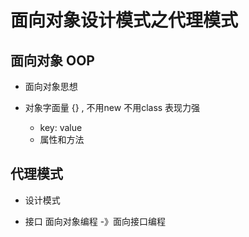 # 面向对象设计模式之代理模式

## 面向对象 OOP
- 面向对象思想

- 对象字面量
  {} , 不用new 不用class
  表现力强
  - key: value
  - 属性和方法

## 代理模式
 - 设计模式 

 - 接口
   面向对象编程  -》面向接口编程
   